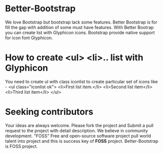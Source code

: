 Better-Bootstrap
================

We love Bootstrap but bootstrap lack some features. 
Better Bootstrap is for fill the gap with addition of some must have features.
With Better Bootrap you can create list with Glyphicon icons. Bootstrap provide native support for icon font Glyphicon.

How to create &lt;ul&gt; &lt;li&gt;.. list with Glyphicon
=============================================
You need to create ul with class iconlist to create particular set of icons like -
&lt;ul class="iconlist ok"&gt;
 &lt;li&gt;First list item.&lt;/li&gt;
 &lt;li&gt;Second list item&lt;/li&gt;
 &lt;li&gt;Third list item&lt;/li&gt;
 &lt;/ul&gt;
 
Seeking contributors
====================
Your ideas are always welcome. Please fork the project and Submit a pull request to the project with detail description. 
We believe in community development. "FOSS" Free and open-source software project pull world talent into project and this is success key of <strong>FOSS</strong> project. Better-Bootstrap is FOSS project. 